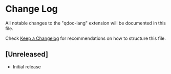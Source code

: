 # Change Log

All notable changes to the "qdoc-lang" extension will be documented in this file.

Check [Keep a Changelog](http://keepachangelog.com/) for recommendations on how to structure this file.

## [Unreleased]

- Initial release
